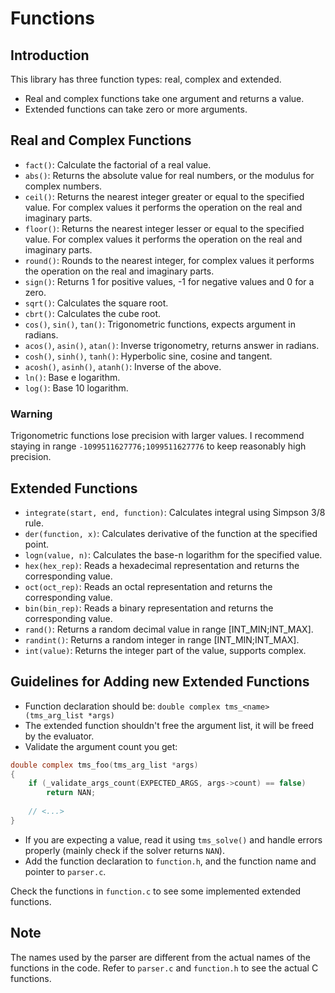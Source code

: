 # Functions

## Introduction

This library has three function types: real, complex and extended.

- Real and complex functions take one argument and returns a value.
- Extended functions can take zero or more arguments.

## Real and Complex Functions

- `fact()`: Calculate the factorial of a real value.
- `abs()`: Returns the absolute value for real numbers, or the modulus for complex numbers.
- `ceil()`: Returns the nearest integer greater or equal to the specified value. For complex values it performs the operation on the real and imaginary parts.
- `floor()`: Returns the nearest integer lesser or equal to the specified value. For complex values it performs the operation on the real and imaginary parts.
- `round()`: Rounds to the nearest integer, for complex values it performs the operation on the real and imaginary parts.
- `sign()`: Returns 1 for positive values, -1 for negative values and 0 for a zero.
- `sqrt()`: Calculates the square root.
- `cbrt()`: Calculates the cube root.
- `cos()`, `sin()`, `tan()`: Trigonometric functions, expects argument in radians.
- `acos()`, `asin()`, `atan()`: Inverse trigonometry, returns answer in radians.
- `cosh()`, `sinh()`, `tanh()`: Hyperbolic sine, cosine and tangent.
- `acosh()`, `asinh()`, `atanh()`: Inverse of the above.
- `ln()`: Base e logarithm.
- `log()`: Base 10 logarithm.

### Warning

Trigonometric functions lose precision with larger values. I recommend staying in range `-1099511627776;1099511627776` to keep reasonably high precision.

## Extended Functions

- `integrate(start, end, function)`: Calculates integral using Simpson 3/8 rule.
- `der(function, x)`: Calculates derivative of the function at the specified point.
- `logn(value, n)`: Calculates the base-n logarithm for the specified value.
- `hex(hex_rep)`: Reads a hexadecimal representation and returns the corresponding value.
- `oct(oct_rep)`: Reads an octal representation and returns the corresponding value.
- `bin(bin_rep)`: Reads a binary representation and returns the corresponding value.
- `rand()`: Returns a random decimal value in range [INT_MIN;INT_MAX].
- `randint()`: Returns a random integer in range [INT_MIN;INT_MAX].
- `int(value)`: Returns the integer part of the value, supports complex.

## Guidelines for Adding new Extended Functions

- Function declaration should be: `double complex tms_<name>(tms_arg_list *args)`
- The extended function shouldn't free the argument list, it will be freed by the evaluator.
- Validate the argument count you get:

```C
double complex tms_foo(tms_arg_list *args)
{
    if (_validate_args_count(EXPECTED_ARGS, args->count) == false)
        return NAN;
    
    // <...>
}
```

- If you are expecting a value, read it using `tms_solve()` and handle errors properly (mainly check if the solver returns `NAN`).
- Add the function declaration to `function.h`, and the function name and pointer to `parser.c`.

Check the functions in `function.c` to see some implemented extended functions.

## Note

The names used by the parser are different from the actual names of the functions in the code. Refer to `parser.c` and `function.h` to see the actual C functions.
